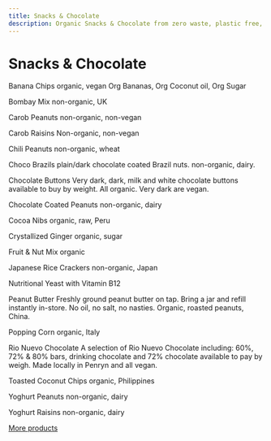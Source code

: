 ```yaml
---
title: Snacks & Chocolate
description: Organic Snacks & Chocolate from zero waste, plastic free, un_rap in Falmouth
---
```

# Snacks & Chocolate

Banana Chips
organic, vegan Org Bananas, Org Coconut oil, Org Sugar

Bombay Mix
non-organic, UK

Carob Peanuts
non-organic, non-vegan

Carob Raisins
Non-organic, non-vegan

Chili Peanuts
non-organic, wheat

Choco Brazils
plain/dark chocolate coated Brazil nuts. non-organic, dairy.

Chocolate Buttons
Very dark, dark, milk and white chocolate buttons available to buy by weight. All organic. Very dark are vegan.

Chocolate Coated Peanuts
non-organic, dairy

Cocoa Nibs
organic, raw, Peru

Crystallized Ginger
organic, sugar

Fruit & Nut Mix
organic

Japanese Rice Crackers
non-organic, Japan

Nutritional Yeast
with Vitamin B12

Peanut Butter
Freshly ground peanut butter on tap. Bring a jar and refill instantly in-store. No oil, no salt, no nasties. Organic, roasted peanuts, China.

Popping Corn
organic, Italy

Rio Nuevo Chocolate
A selection of Rio Nuevo Chocolate including: 60%, 72% & 80% bars, drinking chocolate and 72% chocolate available to pay by weigh. Made locally in Penryn and all vegan.

Toasted Coconut Chips
organic, Philippines

Yoghurt Peanuts
non-organic, dairy

Yoghurt Raisins
non-organic, dairy

[More products](/howto/fill-containers.html)
